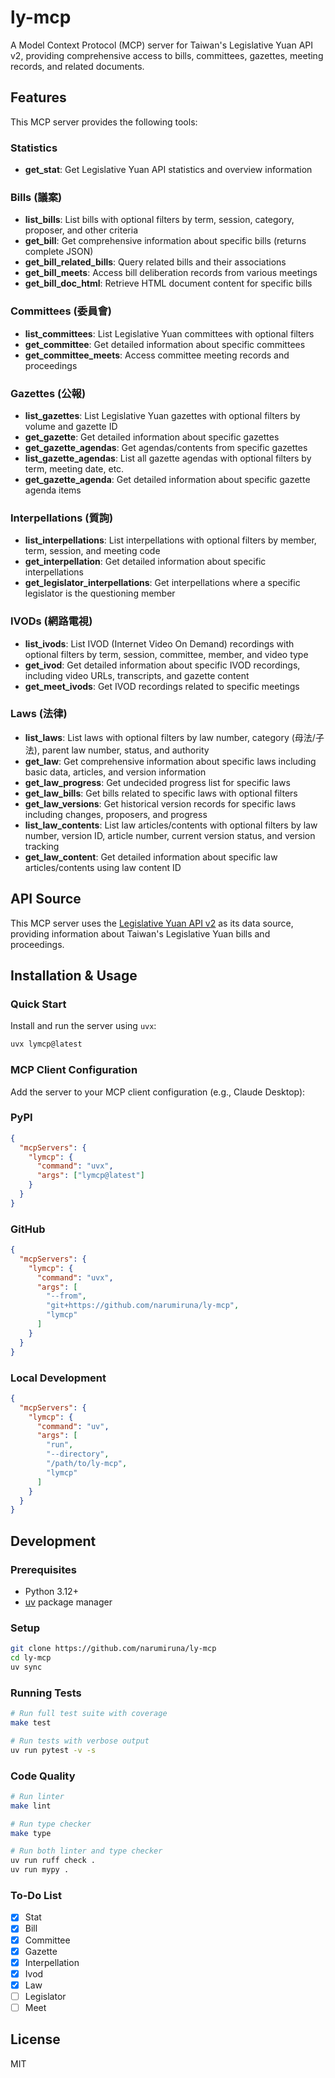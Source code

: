 # ly-mcp

A Model Context Protocol (MCP) server for Taiwan's Legislative Yuan API v2, providing comprehensive access to bills, committees, gazettes, meeting records, and related documents.

## Features

This MCP server provides the following tools:

### Statistics
- **get_stat**: Get Legislative Yuan API statistics and overview information

### Bills (議案)
- **list_bills**: List bills with optional filters by term, session, category, proposer, and other criteria
- **get_bill**: Get comprehensive information about specific bills (returns complete JSON)
- **get_bill_related_bills**: Query related bills and their associations
- **get_bill_meets**: Access bill deliberation records from various meetings
- **get_bill_doc_html**: Retrieve HTML document content for specific bills

### Committees (委員會)
- **list_committees**: List Legislative Yuan committees with optional filters
- **get_committee**: Get detailed information about specific committees
- **get_committee_meets**: Access committee meeting records and proceedings

### Gazettes (公報)
- **list_gazettes**: List Legislative Yuan gazettes with optional filters by volume and gazette ID
- **get_gazette**: Get detailed information about specific gazettes
- **get_gazette_agendas**: Get agendas/contents from specific gazettes
- **list_gazette_agendas**: List all gazette agendas with optional filters by term, meeting date, etc.
- **get_gazette_agenda**: Get detailed information about specific gazette agenda items

### Interpellations (質詢)
- **list_interpellations**: List interpellations with optional filters by member, term, session, and meeting code
- **get_interpellation**: Get detailed information about specific interpellations
- **get_legislator_interpellations**: Get interpellations where a specific legislator is the questioning member

### IVODs (網路電視)
- **list_ivods**: List IVOD (Internet Video On Demand) recordings with optional filters by term, session, committee, member, and video type
- **get_ivod**: Get detailed information about specific IVOD recordings, including video URLs, transcripts, and gazette content
- **get_meet_ivods**: Get IVOD recordings related to specific meetings

### Laws (法律)
- **list_laws**: List laws with optional filters by law number, category (母法/子法), parent law number, status, and authority
- **get_law**: Get comprehensive information about specific laws including basic data, articles, and version information
- **get_law_progress**: Get undecided progress list for specific laws
- **get_law_bills**: Get bills related to specific laws with optional filters
- **get_law_versions**: Get historical version records for specific laws including changes, proposers, and progress
- **list_law_contents**: List law articles/contents with optional filters by law number, version ID, article number, current version status, and version tracking
- **get_law_content**: Get detailed information about specific law articles/contents using law content ID

## API Source

This MCP server uses the [Legislative Yuan API v2](https://ly.govapi.tw/v2) as its data source, providing information about Taiwan's Legislative Yuan bills and proceedings.

## Installation & Usage

### Quick Start

Install and run the server using `uvx`:

```bash
uvx lymcp@latest
```

### MCP Client Configuration

Add the server to your MCP client configuration (e.g., Claude Desktop):

### PyPI

```json
{
  "mcpServers": {
    "lymcp": {
      "command": "uvx",
      "args": ["lymcp@latest"]
    }
  }
}
```

### GitHub

```json
{
  "mcpServers": {
    "lymcp": {
      "command": "uvx",
      "args": [
        "--from",
        "git+https://github.com/narumiruna/ly-mcp",
        "lymcp"
      ]
    }
  }
}
```

### Local Development

```json
{
  "mcpServers": {
    "lymcp": {
      "command": "uv",
      "args": [
        "run",
        "--directory",
        "/path/to/ly-mcp",
        "lymcp"
      ]
    }
  }
}
```

## Development

### Prerequisites

- Python 3.12+
- [uv](https://docs.astral.sh/uv/) package manager

### Setup

```bash
git clone https://github.com/narumiruna/ly-mcp
cd ly-mcp
uv sync
```

### Running Tests

```bash
# Run full test suite with coverage
make test

# Run tests with verbose output
uv run pytest -v -s
```

### Code Quality

```bash
# Run linter
make lint

# Run type checker
make type

# Run both linter and type checker
uv run ruff check .
uv run mypy .
```

### To-Do List

- [x] Stat
- [x] Bill
- [x] Committee
- [x] Gazette
- [x] Interpellation
- [x] Ivod
- [x] Law
- [ ] Legislator
- [ ] Meet

## License

MIT
